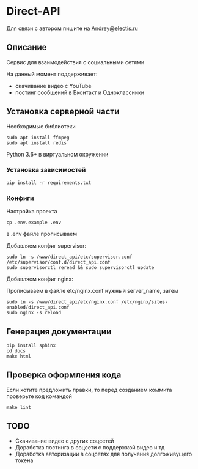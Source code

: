 # Direct-API
Для связи с автором пишите на Andrey@electis.ru 

## Описание

Сервис для взаимодействия с социальными сетями

На данный момент поддерживает:
- скачивание видео с YouTube
- постинг сообщений в Вконтакт и Одноклассники

## Установка серверной части

Необходимые библиотеки
```shell
sudo apt install ffmpeg
sudo apt install redis
```
Python 3.6+ в виртуальном окружении

### Установка зависимостей
```shell
pip install -r requirements.txt
```

### Конфиги

Настройка проекта
```shell
cp .env.example .env
```
в .env файле прописываем


Добавляем конфиг supervisor:

```shell
sudo ln -s /www/direct_api/etc/supervisor.conf /etc/supervisor/conf.d/direct_api.conf
sudo supervisorctl reread && sudo supervisorctl update
```

Добавляем конфиг nginx:

Прописываем в файле etc/nginx.conf нужный server_name, затем
```shell
sudo ln -s /www/direct_api/etc/nginx.conf /etc/nginx/sites-enabled/direct_api.conf
sudo nginx -s reload
```

## Генерация документации
```shell
pip install sphinx
cd docs
make html
```

## Проверка оформления кода
Если хотите предложить правки, то перед созданием коммита проверьте код командой
```shell
make lint
```

## TODO
- Скачивание видео с других соцсетей
- Доработка постинга в соцсети с поддержкой видео и тд
- Доработка авторизации в соцсетях для получения долгоживущего токена

